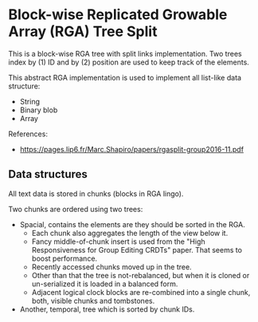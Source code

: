 # Block-wise Replicated Growable Array (RGA) Tree Split

This is a block-wise RGA tree with split links implementation. Two trees index
by (1) ID and by (2) position are used to keep track of the elements.

This abstract RGA implementation is used to implement all list-like data
structure:

- String
- Binary blob
- Array

References:

- https://pages.lip6.fr/Marc.Shapiro/papers/rgasplit-group2016-11.pdf

## Data structures

All text data is stored in chunks (blocks in RGA lingo).

Two chunks are ordered using two trees:

- Spacial, contains the elements are they should be sorted in the RGA.
  - Each chunk also aggregates the length of the view below it.
  - Fancy middle-of-chunk insert is used from the "High Responsiveness for Group
    Editing CRDTs" paper. That seems to boost performance.
  - Recently accessed chunks moved up in the tree.
  - Other than that the tree is not-rebalanced, but when it is cloned or
    un-serialized it is loaded in a balanced form.
  - Adjacent logical clock blocks are re-combined into a single chunk, both,
    visible chunks and tombstones.
- Another, temporal, tree which is sorted by chunk IDs.
